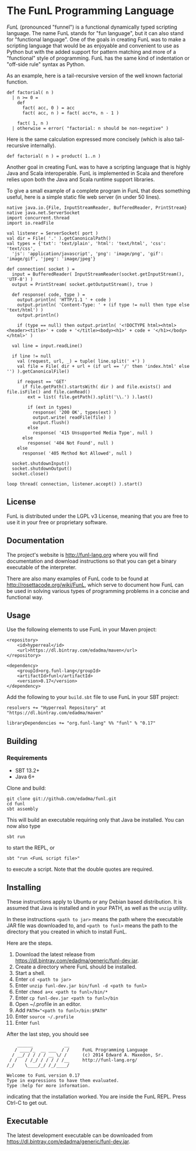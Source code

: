 # The FunL Programming Language

*FunL* (pronounced "funnel") is a functional dynamically typed scripting language. The name FunL stands for "fun language", but it can also stand for "functional language".  One of the goals in creating FunL was to make a scripting language that would be as enjoyable and convenient to use as Python but with the added support for pattern matching and more of a "functional" style of programming.  FunL has the same kind of indentation or "off-side rule" syntax as Python.

As an example, here is a tail-recursive version of the well known factorial function.

    def factorial( n )
      | n >= 0 =
        def
          fact( acc, 0 ) = acc
          fact( acc, n ) = fact( acc*n, n - 1 )

        fact( 1, n )
      | otherwise = error( "factorial: n should be non-negative" )

Here is the same calculation expressed more concisely (which is also tail-recursive internally).

    def factorial( n ) = product( 1..n )

Another goal in creating FunL was to have a scripting language that is highly Java and Scala interoperable.  FunL is implemented in Scala and therefore relies upon both the Java and Scala runtime support libraries.

To give a small example of a complete program in FunL that does something useful, here is a simple static file web server (in under 50 lines).

    native java.io.{File, InputStreamReader, BufferedReader, PrintStream}
    native java.net.ServerSocket
    import concurrent.thread
    import io.readFile

    val listener = ServerSocket( port )
    val dir = File( '.' ).getCanonicalPath()
    val types = {'txt': 'text/plain', 'html': 'text/html', 'css': 'text/css',
      'js': 'application/javascript', 'png': 'image/png', 'gif': 'image/gif', 'jpeg': 'image/jpeg'}

    def connection( socket ) =
      input = BufferedReader( InputStreamReader(socket.getInputStream(), 'UTF-8') )
      output = PrintStream( socket.getOutputStream(), true )

      def response( code, type ) =
        output.println( 'HTTP/1.1 ' + code )
        output.println( 'Content-Type: ' + (if type != null then type else 'text/html') )
        output.println()
        
        if (type == null) then output.println( '<!DOCTYPE html><html><header><title>' + code + '</title><body><h1>' + code + '</h1></body></html>' )

      val line = input.readLine()

      if line != null
        val (request, url, _) = tuple( line.split(' +') )
        val file = File( dir + url + (if url == '/' then 'index.html' else '') ).getCanonicalFile()

        if request == 'GET'
          if file.getPath().startsWith( dir ) and file.exists() and file.isFile() and file.canRead()
            ext = list( file.getPath().split('\\.') ).last()
            
            if (ext in types)
              response( '200 OK', types(ext) )
              output.write( readFile(file) )
              output.flush()
            else
              response( '415 Unsupported Media Type', null )
          else
            response( '404 Not Found', null )
        else
          response( '405 Method Not Allowed', null )

      socket.shutdownInput()
      socket.shutdownOutput()
      socket.close()

    loop thread( connection, listener.accept() ).start()

## License

FunL is distributed under the LGPL v3 License, meaning that you are free to use it in your free or proprietary software.


## Documentation

The project's website is <http://funl-lang.org> where you will find documentation and download instructions so that you can get a binary executable of the interpreter.

There are also many examples of FunL code to be found at <http://rosettacode.org/wiki/FunL>, which serve to document how FunL can be used in solving various types of programming problems in a concise and functional way.


## Usage

Use the following elements to use FunL in your Maven project:

	<repository>
		<id>hyperreal</id>
		<url>https://dl.bintray.com/edadma/maven</url>
	</repository>

	<dependency>
		<groupId>org.funl-lang</groupId>
		<artifactId>funl</artifactId>
		<version>0.17</version>
	</dependency>

Add the following to your `build.sbt` file to use FunL in your SBT project:

	resolvers += "Hyperreal Repository" at "https://dl.bintray.com/edadma/maven"

	libraryDependencies += "org.funl-lang" %% "funl" % "0.17"


## Building

### Requirements

- SBT 13.2+
- Java 6+

Clone and build:

	git clone git://github.com/edadma/funl.git
	cd funl
	sbt assembly

This will build an executable requiring only that Java be installed.  You can now also type

	sbt run

to start the REPL, or

	sbt "run <FunL script file>"

to execute a script.  Note that the double quotes are required.


## Installing

These instructions apply to Ubuntu or any Debian based distribution.  It is assumed that Java is installed and in your PATH, as well as the `unzip` utility.

In these instructions `<path to jar>` means the path where the executable JAR file was downloaded to, and `<path to funl>` means the path to the directory that you created in which to install FunL.

Here are the steps.

1.  Download the latest release from <https://dl.bintray.com/edadma/generic/funl-dev.jar>.
2.  Create a directory where FunL should be installed.
2.  Start a shell.
3.  Enter `cd <path to jar>`
4.  Enter `unzip funl-dev.jar bin/funl -d <path to funl>`
5.  Enter `chmod a+x <path to funl>/bin/*`
6.  Enter `cp funl-dev.jar <path to funl>/bin`
7.  Open ~/.profile in an editor.
8.  Add `PATH="<path to funl>/bin:$PATH"`
9.  Enter `source ~/.profile`
10. Enter `funl`

After the last step, you should see

```
    ______            __
   / ____/_  __ ___  / /     FunL Programming Language
  / __/ / / / / __ \/ /      (c) 2014 Edward A. Maxedon, Sr.
 / /   / /_/ / / / / /__     http://funl-lang.org/
/_/    \____/_/ /_/____/                                     

Welcome to FunL version 0.17
Type in expressions to have them evaluated.
Type :help for more information.
```

indicating that the installation worked.  You are inside the FunL REPL.  Press Ctrl-C to get out.


## Executable

The latest development executable can be downloaded from <https://dl.bintray.com/edadma/generic/funl-dev.jar>.
